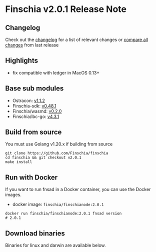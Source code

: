 # Finschia v2.0.1 Release Note

## Changelog
Check out the [changelog](https://github.com/Finschia/finschia/blob/v2.0.1/RELEASE_CHANGELOG.md) for a list of relevant changes or [compare all changes](https://github.com/Finschia/finschia/compare/v2.0.0...v2.0.1) from last release

## Highlights
* fix compatible with ledger in MacOS 0.13+

## Base sub modules
* Ostracon: [v1.1.2](https://github.com/Finschia/ostracon/tree/v1.1.2)
* Finschia-sdk: [v0.48.1](https://github.com/Finschia/finschia-sdk/tree/v0.48.1)
* Finschia/wasmd: [v0.2.0](https://github.com/Finschia/wasmd/tree/v0.2.0)
* Finschia/ibc-go: [v4.3.1](https://github.com/Finschia/ibc-go/tree/v4.3.1)


## Build from source
You must use Golang v1.20.x if building from source
```shell
git clone https://github.com/Finschia/finschia
cd finschia && git checkout v2.0.1
make install
```

## Run with Docker
If you want to run fnsad in a Docker container, you can use the Docker images.
* docker image: `finschia/finschianode:2.0.1`
```shell
docker run finschia/finschianode:2.0.1 fnsad version
# 2.0.1
```

## Download binaries

Binaries for linux and darwin are available below.
